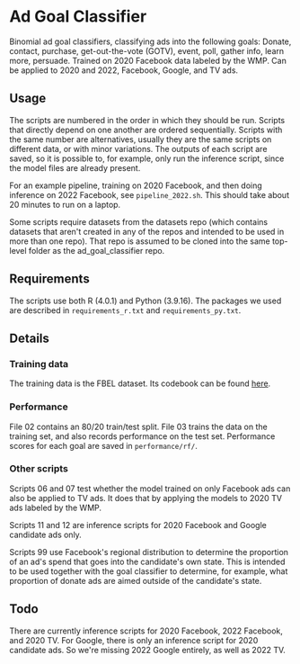 # Ad Goal Classifier
Binomial ad goal classifiers, classifying ads into the following goals: Donate, contact, purchase, get-out-the-vote (GOTV), event, poll, gather info, learn more, persuade. Trained on 2020 Facebook data labeled by the WMP. Can be applied to 2020 and 2022, Facebook, Google, and TV ads.

## Usage
The scripts are numbered in the order in which they should be run. Scripts that directly depend on one another are ordered sequentially. Scripts with the same number are alternatives, usually they are the same scripts on different data, or with minor variations. The outputs of each script are saved, so it is possible to, for example, only run the inference script, since the model files are already present.

For an example pipeline, training on 2020 Facebook, and then doing inference on 2022 Facebook, see `pipeline_2022.sh`. This should take about 20 minutes to run on a laptop.

Some scripts require datasets from the datasets repo (which contains datasets that aren't created in any of the repos and intended to be used in more than one repo). That repo is assumed to be cloned into the same top-level folder as the ad_goal_classifier repo.

## Requirements
The scripts use both R (4.0.1) and Python (3.9.16). The packages we used are described in `requirements_r.txt` and `requirements_py.txt`.

## Details
### Training data
The training data is the FBEL dataset. Its codebook can be found [here](
https://drive.google.com/drive/folders/1gx1hDxEON_ck_i49nhbFpGXFCRbCU5bM?usp=share_link).

### Performance
File 02 contains an 80/20 train/test split. File 03 trains the data on the training set, and also records performance on the test set. Performance scores for each goal are saved in `performance/rf/`.

### Other scripts
Scripts 06 and 07 test whether the model trained on only Facebook ads can also be applied to TV ads. It does that by applying the models to 2020 TV ads labeled by the WMP.

Scripts 11 and 12 are inference scripts for 2020 Facebook and Google candidate ads only.

Scripts 99 use Facebook's regional distribution to determine the proportion of an ad's spend that goes into the candidate's own state. This is intended to be used together with the goal classifier to determine, for example, what proportion of donate ads are aimed outside of the candidate's state.

## Todo
There are currently inference scripts for 2020 Facebook, 2022 Facebook, and 2020 TV. For Google, there is only an inference script for 2020 candidate ads. So we're missing 2022 Google entirely, as well as 2022 TV.
